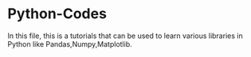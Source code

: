 # Python-Codes

In this file, this is a tutorials that can be used to learn various libraries in Python like Pandas,Numpy,Matplotlib.

